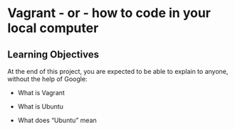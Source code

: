 # Vagrant - or - how to code in your local computer

## Learning Objectives

At the end of this project, you are expected to be able to explain to anyone, without the help of Google:

* What is Vagrant

* What is Ubuntu

* What does “Ubuntu” mean
